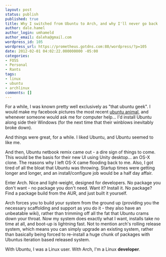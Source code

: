 ```yaml
---
layout: post
status: publish
published: true
title: Why I switched from Ubuntu to Arch, and why I'll never go back
author: dale.hamel
author_login: umhameld
author_email: daleha@gmail.com
wordpress_id: 105
wordpress_url: https://prometheus.gotdns.com:88/wordpress/?p=105
date: 2012-02-01 04:02:22.000000000 -05:00
categories:
- FOSS
- Personal
- Rants
tags:
- linux
- ubuntu
- archlinux
comments: []
---
```

<p>For a while, I was known pretty well exclusively as "that ubuntu geek". I would make my facebook pictures the most recent <a href="https://en.wikipedia.org/wiki/List_of_Ubuntu_releases#Naming_convention" title="ubuntu animal">ubuntu animal</a>, and whenever someone would ask me for computer help... I'd install Ubuntu along side their Windows (for the next time that their winblows inevitably broke down).</p>

<p>And things were great, for a while. I liked Ubuntu, and Ubuntu seemed to like me.</p>

<p>And then, Ubuntu netbook remix came out - a dire sign of things to come. This would be the basis for their new UI using Unity desktop... an OS-X clone. The reasons why I left OS-X came flooding back to me. Also, I got tired of all the bloat that Ubuntu was throwing. Startup times were getting longer and longer, and an install/configure job would be a half day affair.</p>

<p>Enter Arch. Nice and light-weight, designed for developers. No package you don't want - no package you don't need. Want it? Install it. No package? Find a package build from the AUR, and just built it yourself.</p>

<p>Arch forces you to build your system from the ground up (providing you the necessary scaffolding and support as you do it - they also have an unbeatable wiki), rather than trimming off all the fat that Ubuntu crams down your throat. Now my system does exactly what I want, installs take no time at all, and boot-up is lightning fast. Not to mention arch's rolling release system, which means you can simply upgrade an existing system, rather than basically being forced to re-install a huge chunk of packages with Ubuntus iteration based released system.</p>

<p>With Ubuntu, I was a Linux user. With Arch, I'm a Linux <strong>developer</strong>.</p>
